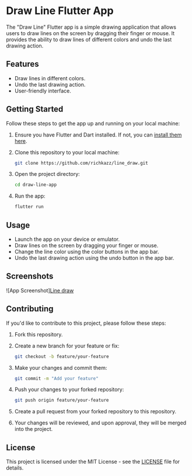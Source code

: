 
# Draw Line Flutter App

The "Draw Line" Flutter app is a simple drawing application that allows users to draw lines on the screen by dragging their finger or mouse. It provides the ability to draw lines of different colors and undo the last drawing action.

## Features

- Draw lines in different colors.
- Undo the last drawing action.
- User-friendly interface.

## Getting Started

Follow these steps to get the app up and running on your local machine:

1. Ensure you have Flutter and Dart installed. If not, you can [install them here](https://flutter.dev/docs/get-started/install).

2. Clone this repository to your local machine:

   ```bash
   git clone https://github.com/richkazz/line_draw.git
   ```

3. Open the project directory:

   ```bash
   cd draw-line-app
   ```

4. Run the app:

   ```bash
   flutter run
   ```

## Usage

- Launch the app on your device or emulator.
- Draw lines on the screen by dragging your finger or mouse.
- Change the line color using the color buttons in the app bar.
- Undo the last drawing action using the undo button in the app bar.

## Screenshots
![App Screenshot][Line draw](https://github.com/richkazz/line_draw/assets/58124029/1ae0c624-7fac-4e53-86f5-77a168db3290)

## Contributing

If you'd like to contribute to this project, please follow these steps:

1. Fork this repository.

2. Create a new branch for your feature or fix:

   ```bash
   git checkout -b feature/your-feature
   ```

3. Make your changes and commit them:

   ```bash
   git commit -m "Add your feature"
   ```

4. Push your changes to your forked repository:

   ```bash
   git push origin feature/your-feature
   ```

5. Create a pull request from your forked repository to this repository.

6. Your changes will be reviewed, and upon approval, they will be merged into the project.

## License

This project is licensed under the MIT License - see the [LICENSE](LICENSE) file for details.
